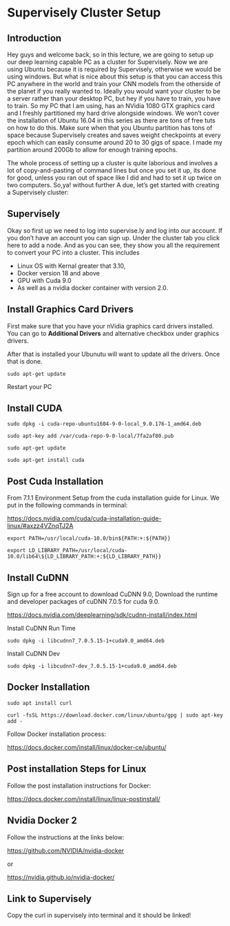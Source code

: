 
# Supervisely Cluster Setup

## Introduction
Hey guys and welcome back, so in this lecture, we are going to setup up our deep learning capable PC as a cluster for Supervisely. Now we are using Ubuntu because it is required by Supervisely, otherwise we would be using windows. But what is nice about this setup is that you can access this PC anywhere in the world and train your CNN models from the otherside of the planet if you really wanted to. Ideally you would want your cluster to be a server rather than your desktop PC, but hey if you have to train, you have to train. 
So my PC that I am using, has an NVidia 1080 GTX graphics card and I freshly partitioned my hard drive alongside windows. We won’t cover the installation of Ubuntu 16.04 in this series as there are tons of free tuts on how to do this. Make sure when that you Ubuntu partition has tons of space because Supervisely creates and saves weight checkpoints at every epoch which can easily consume around 20 to 30 gigs of space. I made my partition around 200Gb to allow for enough training epochs. 

The whole process of setting up a cluster is quite laborious and involves a lot of copy-and-pasting of command lines but once you set it up, its done for good, unless you ran out of space like I did and had to set it up twice on two computers. 
So,ya! without further A due, let’s get started with creating a Supervisely cluster:

## Supervisely
Okay so first up we need to log into supervise.ly and log into our account. If you don’t have an account you can sign up.
Under the cluster tab you click here to add a node. And as you can see, they show you all the requirement to convert your PC into a cluster. This includes 
*	Linux OS with Kernal greater that 3.10, 
*	Docker version 18 and above
*	GPU with Cuda 9.0 
*	As well as a nvidia docker container with version 2.0.


## Install Graphics Card Drivers
First make sure that you have your nVidia graphics card drivers installed. You can go to __Additional Drivers__ and alternative checkbox under graphics drivers.

After that is installed your Ubunutu will want to update all the drivers. 
Once that is done.

```sudo apt-get update```

Restart your PC

## Install CUDA
```sudo dpkg -i cuda-repo-ubuntu1604-9-0-local_9.0.176-1_amd64.deb```

```sudo apt-key add /var/cuda-repo-9-0-local/7fa2af80.pub```

```sudo apt-get update```

```sudo apt-get install cuda```

## Post Cuda Installation
From 7.1.1 Environment Setup from the cuda installation guide for Linux. We put in the following commands in terminal:

https://docs.nvidia.com/cuda/cuda-installation-guide-linux/#axzz4VZnqTJ2A

```export PATH=/usr/local/cuda-10.0/bin${PATH:+:${PATH}}```

```export LD_LIBRARY_PATH=/usr/local/cuda-10.0/lib64\${LD_LIBRARY_PATH:+:${LD_LIBRARY_PATH}}```


## Install CuDNN
Sign up for a free account to download CuDNN 9.0, Download the runtime and developer packages of cuDNN 7.0.5 for cuda 9.0.

https://docs.nvidia.com/deeplearning/sdk/cudnn-install/index.html

Install CuDNN Run Time

```sudo dpkg -i libcudnn7_7.0.5.15-1+cuda9.0_amd64.deb```

Install CuDNN Dev

```sudo dpkg -i libcudnn7-dev_7.0.5.15-1+cuda9.0_amd64.deb```


## Docker Installation

```sudo apt install curl```

```curl -fsSL https://download.docker.com/linux/ubuntu/gpg | sudo apt-key add -```

Follow Docker installation process:

https://docs.docker.com/install/linux/docker-ce/ubuntu/

## Post installation Steps for Linux
Follow the post installation instructions for Docker:

https://docs.docker.com/install/linux/linux-postinstall/

## Nvidia Docker 2
Follow the instructions at the links below:

https://github.com/NVIDIA/nvidia-docker

or

https://nvidia.github.io/nvidia-docker/

## Link to Supervisely

Copy the curl in supervisely into terminal and it should be linked!
